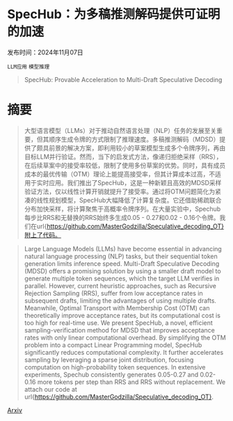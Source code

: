 # SpecHub：为多稿推测解码提供可证明的加速

发布时间：2024年11月07日

`LLM应用` `模型推理`

> SpecHub: Provable Acceleration to Multi-Draft Speculative Decoding

# 摘要

> 大型语言模型（LLMs）对于推动自然语言处理（NLP）任务的发展至关重要，但其顺序生成令牌的方式限制了推理速度。多稿推测解码（MDSD）提供了颇具前景的解决方案，即利用较小的草案模型生成多个令牌序列，再由目标LLM并行验证。然而，当下的启发式方法，像递归拒绝采样（RRS），在后续草案中的接受率较低，限制了使用多份草案的优势。同时，具有成员成本的最优传输（OTM）理论上能提高接受率，但其计算成本过高，不适用于实时应用。我们推出了SpecHub，这是一种新颖且高效的MDSD采样验证方法，仅以线性计算开销就提升了接受率。通过将OTM问题简化为紧凑的线性规划模型，SpecHub大幅降低了计算复杂度。它还借助稀疏联合分布加快采样，将计算聚焦于高概率令牌序列。在大量实验中，Spechub每步比RRS和无替换的RRS始终多生成0.05 - 0.27和0.02 - 0.16个令牌。我们在url{https://github.com/MasterGodzilla/Speculative_decoding_OT}附上了代码。

> Large Language Models (LLMs) have become essential in advancing natural language processing (NLP) tasks, but their sequential token generation limits inference speed. Multi-Draft Speculative Decoding (MDSD) offers a promising solution by using a smaller draft model to generate multiple token sequences, which the target LLM verifies in parallel. However, current heuristic approaches, such as Recursive Rejection Sampling (RRS), suffer from low acceptance rates in subsequent drafts, limiting the advantages of using multiple drafts. Meanwhile, Optimal Transport with Membership Cost (OTM) can theoretically improve acceptance rates, but its computational cost is too high for real-time use. We present SpecHub, a novel, efficient sampling-verification method for MDSD that improves acceptance rates with only linear computational overhead. By simplifying the OTM problem into a compact Linear Programming model, SpecHub significantly reduces computational complexity. It further accelerates sampling by leveraging a sparse joint distribution, focusing computation on high-probability token sequences. In extensive experiments, Spechub consistently generates 0.05-0.27 and 0.02-0.16 more tokens per step than RRS and RRS without replacement. We attach our code at url{https://github.com/MasterGodzilla/Speculative_decoding_OT}.

[Arxiv](https://arxiv.org/abs/2411.05289)